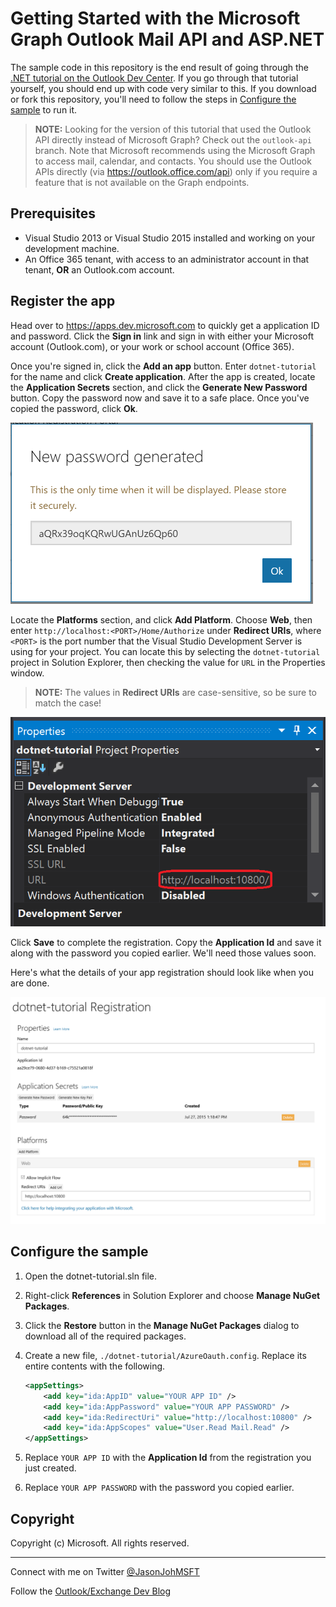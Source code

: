 # Getting Started with the Microsoft Graph Outlook Mail API and ASP.NET

The sample code in this repository is the end result of going through the [.NET tutorial on the Outlook Dev Center](https://docs.microsoft.com/en-us/outlook/rest/dotnet-tutorial). If you go through that tutorial yourself, you should end up with code very similar to this. If you download or fork this repository, you'll need to follow the steps in [Configure the sample](#configure-the-sample) to run it.

> **NOTE:** Looking for the version of this tutorial that used the Outlook API directly instead of Microsoft Graph? Check out the `outlook-api` branch. Note that Microsoft recommends using the Microsoft Graph to access mail, calendar, and contacts. You should use the Outlook APIs directly (via https://outlook.office.com/api) only if you require a feature that is not available on the Graph endpoints.

## Prerequisites

- Visual Studio 2013 or Visual Studio 2015 installed and working on your development machine. 
- An Office 365 tenant, with access to an administrator account in that tenant, **OR** an Outlook.com account.

## Register the app

Head over to https://apps.dev.microsoft.com to quickly get a application ID and password. Click the **Sign in** link and sign in with either your Microsoft account (Outlook.com), or your work or school account (Office 365).

Once you're signed in, click the **Add an app** button. Enter `dotnet-tutorial` for the name and click **Create application**. After the app is created, locate the **Application Secrets** section, and click the **Generate New Password** button. Copy the password now and save it to a safe place. Once you've copied the password, click **Ok**.

![The new password dialog.](./readme-images/new-password.PNG)

Locate the **Platforms** section, and click **Add Platform**. Choose **Web**, then enter `http://localhost:<PORT>/Home/Authorize` under **Redirect URIs**, where `<PORT>` is the port number that the Visual Studio Development Server is using for your project. You can locate this by selecting the `dotnet-tutorial` project in Solution Explorer, then checking the value for `URL` in the Properties window.

> **NOTE:** The values in **Redirect URIs** are case-sensitive, so be sure to match the case!

![The project properties window in Solution Explorer.](./readme-images/dev-server-port.PNG)

Click **Save** to complete the registration. Copy the **Application Id** and save it along with the password you copied earlier. We'll need those values soon.

Here's what the details of your app registration should look like when you are done.

![The completed registration properties.](./readme-images/dotnet-tutorial.PNG)

## Configure the sample

1. Open the dotnet-tutorial.sln file.
1. Right-click **References** in Solution Explorer and choose **Manage NuGet Packages**.
1. Click the **Restore** button in the **Manage NuGet Packages** dialog to download all of the required packages.
1. Create a new file, `./dotnet-tutorial/AzureOauth.config`. Replace its entire contents with the following.

    ```xml
    <appSettings>
        <add key="ida:AppID" value="YOUR APP ID" />
        <add key="ida:AppPassword" value="YOUR APP PASSWORD" />
        <add key="ida:RedirectUri" value="http://localhost:10800" />
        <add key="ida:AppScopes" value="User.Read Mail.Read" />
    </appSettings>
    ```
1. Replace `YOUR APP ID` with the **Application Id** from the registration you just created.
1. Replace `YOUR APP PASSWORD` with the password you copied earlier.

## Copyright ##

Copyright (c) Microsoft. All rights reserved.

----------
Connect with me on Twitter [@JasonJohMSFT](https://twitter.com/JasonJohMSFT)

Follow the [Outlook/Exchange Dev Blog](https://blogs.msdn.microsoft.com/exchangedev/)